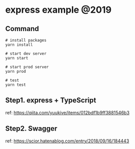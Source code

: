 # express example @2019

## Command

    # install packages
    yarn install

    # start dev server
    yarn start

    # start prod server
    yarn prod

    # test
    yarn test

## Step1. express + TypeScript

ref: https://qiita.com/yuukive/items/012bdf1b9ff3881546b3

## Step2. Swagger

ref: https://scior.hatenablog.com/entry/2018/09/16/184443
